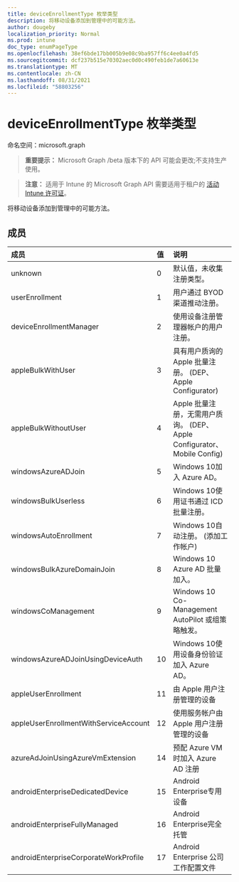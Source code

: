 ```yaml
---
title: deviceEnrollmentType 枚举类型
description: 将移动设备添加到管理中的可能方法。
author: dougeby
localization_priority: Normal
ms.prod: intune
doc_type: enumPageType
ms.openlocfilehash: 38ef6bde17bb005b9e08c9ba957ff6c4ee0a4fd5
ms.sourcegitcommit: dcf237b515e70302aec0d0c490feb1de7a60613e
ms.translationtype: MT
ms.contentlocale: zh-CN
ms.lasthandoff: 08/31/2021
ms.locfileid: "58803256"
---
```

# <a name="deviceenrollmenttype-enum-type"></a>deviceEnrollmentType 枚举类型

命名空间：microsoft.graph

> **重要提示：** Microsoft Graph /beta 版本下的 API 可能会更改;不支持生产使用。

> **注意：** 适用于 Intune 的 Microsoft Graph API 需要适用于租户的 [活动 Intune 许可证](https://go.microsoft.com/fwlink/?linkid=839381)。

将移动设备添加到管理中的可能方法。

## <a name="members"></a>成员
|成员|值|说明|
|:---|:---|:---|
|unknown|0|默认值，未收集注册类型。|
|userEnrollment|1|用户通过 BYOD 渠道推动注册。|
|deviceEnrollmentManager|2|使用设备注册管理器帐户的用户注册。|
|appleBulkWithUser|3|具有用户质询的 Apple 批量注册。  (DEP、Apple Configurator) |
|appleBulkWithoutUser|4 |Apple 批量注册，无需用户质询。  (DEP、Apple Configurator、Mobile Config) |
|windowsAzureADJoin|5 |Windows 10加入 Azure AD。|
|windowsBulkUserless|6 |Windows 10使用证书通过 ICD 批量注册。|
|windowsAutoEnrollment|7 |Windows 10自动注册。  (添加工作帐户) |
|windowsBulkAzureDomainJoin|8 |Windows 10 Azure AD 批量加入。|
|windowsCoManagement|9 |Windows 10 Co-Management AutoPilot 或组策略触发。|
|windowsAzureADJoinUsingDeviceAuth|10 |Windows 10使用设备身份验证加入 Azure AD。|
|appleUserEnrollment|11 |由 Apple 用户注册管理的设备|
|appleUserEnrollmentWithServiceAccount|12 |使用服务帐户由 Apple 用户注册管理的设备|
|azureAdJoinUsingAzureVmExtension|14 |预配 Azure VM 时加入 Azure AD 注册|
|androidEnterpriseDedicatedDevice|15 |Android Enterprise专用设备|
|androidEnterpriseFullyManaged|16 |Android Enterprise完全托管|
|androidEnterpriseCorporateWorkProfile|17 |Android Enterprise 公司工作配置文件|



